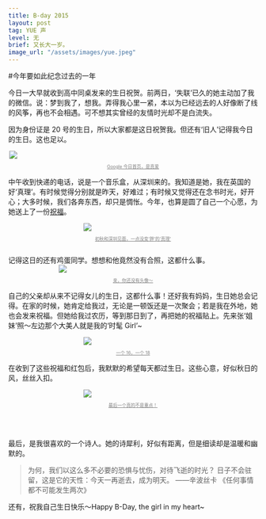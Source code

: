 ```yaml
---
title: B-day 2015
layout: post
tag: YUE 声
level: 无
brief: 又长大一岁。
image_url: "/assets/images/yue.jpeg"
---
```

#今年要如此纪念过去的一年

今日一大早就收到高中同桌发来的生日祝贺。前两日，‘失联’已久的她主动加了我的微信。说：梦到我了，想我。弄得我心里一紧，本以为已经远去的人好像断了线的风筝，再也不会相遇。可不想其实曾经的友情时光却不是白流失。

因为身份证是 20 号的生日，所以大家都是这日祝贺我。但还有‘旧人’记得我今日的生日。这也足以。

<div style="max-width: 500px; max-height: 388px;margin: 0px auto 0px auto; border-radius: 2px">
    <img class="graf-image" src="{{ site.url }}/assets/images/2015_bday.png">
    <div>
        <p style="font-size: 9px;text-align: center;text-decoration: underline;color: grey">Google 今日首页，是真爱</p>
    </div>
</div>

中午收到快递的电话，说是一个音乐盒，从深圳来的。我知道是她，我在英国的好‘真理’。有时候觉得分别就是昨天，好难过；有时候又觉得还在念书时光，好开心；大多时候，我们各奔东西，却只是惆怅。今年，也算是圆了自己一个心愿，为她送上了一份[祝福](http://cocacolacat.github.io/static/gift_selection.html)。

<div style="max-width: 200px; max-height: 388px;margin: 0px auto 0px auto; border-radius: 2px">
    <img class="graf-image" src="{{ site.url }}/assets/images/me_and_zl.png">
    <div>
        <p style="font-size: 9px;text-align: center;text-decoration: underline;color: grey">初秋和深圳见面，一点没变‘胖’的‘真理’</p>
    </div>
</div>

<br />
记得这日的还有鸡蛋同学。想想和他竟然没有合照，这都什么事。
<div style="max-width: 300px; max-height: 388px;margin: 0px auto 0px auto; border-radius: 2px">
    <img class="graf-image" src="{{ site.url }}/assets/images/egg_greeting.png">
    <div>
        <p style="font-size: 9px;text-align: center;text-decoration: underline;color: grey">亲，你还没有头像～</p>
    </div>
</div>

自己的父亲却从来不记得女儿的生日，这都什么事！还好我有妈妈，生日她总会记得。在家的时候，她肯定给我过，无论是一顿饭还是一次聚会；若是我在外地，她也会发来祝福。但她给我过农历，等到那日到了，再把她的祝福贴上。先来张‘姐妹’照～左边那个大美人就是我的‘时髦 Girl’~

<div style="max-width: 200px; max-height: 388px;margin: 0px auto 0px auto; border-radius: 2px">
    <img class="graf-image" src="{{ site.url }}/assets/images/me_and_mom.png">
    <div>
        <p style="font-size: 9px;text-align: center;text-decoration: underline;color: grey">一个 16，一个 18</p>
    </div>
</div>

在收到了这些祝福和红包后，我默默的希望每天都过生日。这些心意，好似秋日的风，丝丝入扣。
<div style="max-width: 200px;margin: 0px auto 0px auto; border-radius: 2px">
    <img class="graf-image" src="{{ site.url }}/assets/images/bd-greetings.png">
    <div>
        <p style="font-size: 9px;text-align: center;text-decoration: underline;color: grey">最后一个真的不是重点！</p>
    </div>
</div>

<br />
<br />
<br />
最后，是我很喜欢的一个诗人。她的诗犀利，好似有距离，但是细读却是温暖和幽默的。

>为何，我们以这么多不必要的恐惧与忧伤，对待飞逝的时光？
日子不会驻留，这是它的天性：今天一再逝去，成为明天。
——辛波丝卡 《任何事情都不可能发生两次》

还有，祝我自己生日快乐～Happy B-Day, the girl in my heart~
<br />
<br />
<br />
<br />

